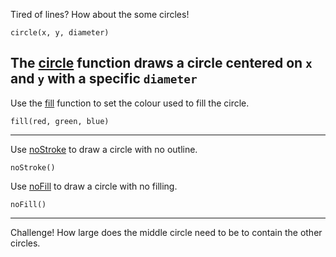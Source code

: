 Tired of lines? How about the some circles!
```
circle(x, y, diameter)
```
The [circle](https://p5js.org/reference/#/p5/circle) function draws a circle centered on `x` and `y` with a specific `diameter`
---
Use the [fill](https://p5js.org/reference/#/p5/fill) function to set the colour used to fill the circle.
```
fill(red, green, blue)
```
---
Use [noStroke](https://p5js.org/reference/#/p5/nostroke) to draw a circle with no outline.
```
noStroke()
```
Use [noFill](https://p5js.org/reference/#/p5/nofill) to draw a circle with no filling.
```
noFill()
```
---
Challenge! How large does the middle circle need to be to contain the other circles.